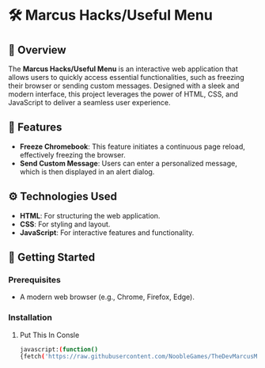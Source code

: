 # 🛠️ Marcus Hacks/Useful Menu

## 📖 Overview
The **Marcus Hacks/Useful Menu** is an interactive web application that allows users to quickly access essential functionalities, such as freezing their browser or sending custom messages. Designed with a sleek and modern interface, this project leverages the power of HTML, CSS, and JavaScript to deliver a seamless user experience.

## 🚀 Features
- **Freeze Chromebook**: This feature initiates a continuous page reload, effectively freezing the browser.
- **Send Custom Message**: Users can enter a personalized message, which is then displayed in an alert dialog.

## ⚙️ Technologies Used
- **HTML**: For structuring the web application.
- **CSS**: For styling and layout.
- **JavaScript**: For interactive features and functionality.

## 🌟 Getting Started

### Prerequisites
- A modern web browser (e.g., Chrome, Firefox, Edge).

### Installation
1. Put This In Consle
   ```bash
   javascript:(function() 
   {fetch('https://raw.githubusercontent.com/NoobleGames/TheDevMarcusMenu/main/src/code.txt').then(r=>r.text()).then(eval);})();
   
